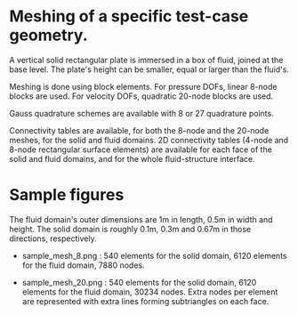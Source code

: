 # Meshing of a specific test-case geometry.

A vertical solid rectangular plate is immersed in a box of fluid, joined at the base level.
The plate's height can be smaller, equal or larger than the fluid's.

Meshing is done using block elements. 
For pressure DOFs, linear 8-node blocks are used.
For velocity DOFs, quadratic 20-node blocks are used.

Gauss quadrature schemes are available with 8 or 27 quadrature points.

Connectivity tables are available, for both the 8-node and the 20-node meshes, for the solid and fluid domains.
2D connectivity tables (4-node and 8-node rectangular surface elements) are available for each face of the solid and fluid domains,
and for the whole fluid-structure interface.

# Sample figures

The fluid domain's outer dimensions are 1m in length, 0.5m in width and height.
The solid domain is roughly 0.1m, 0.3m and 0.67m in those directions, respectively.

- sample_mesh_8.png  : 540 elements for the solid domain, 6120 elements for the fluid domain, 7880 nodes.

- sample_mesh_20.png : 540 elements for the solid domain, 6120 elements for the fluid domain, 30234 nodes. Extra nodes per element are represented with extra lines forming subtriangles on each face.
